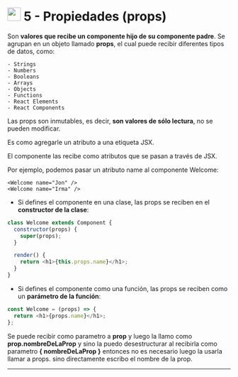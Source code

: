 
# <img width="30" height="30" src="https://img.icons8.com/office/30/react.png" alt="react"/> 5 - Propiedades (props)

Son **valores que recibe un componente hijo de su componente padre**. Se agrupan en un objeto llamado **props**, el cual puede recibir diferentes tipos de datos, como:

```
- Strings
- Numbers
- Booleans
- Arrays
- Objects
- Functions
- React Elements
- React Components
```

Las props son inmutables, es decir, **son valores de sólo lectura**, no se pueden modificar.

Es como agregarle un atributo a una etiqueta JSX.

El componente las recibe como atributos que se pasan a través de JSX.

Por ejemplo, podemos pasar un atributo name al componente Welcome:

```JSX
<Welcome name="Jon" />
<Welcome name="Irma" />
```

- Si defines el componente en una clase, las props se reciben en el **constructor de la clase**:

```JavaScript
class Welcome extends Component {
  constructor(props) {
    super(props);
  }

  render() {
    return <h1>{this.props.name}</h1>;
  }
}
```

- Si defines el componente como una función, las props se reciben como un **parámetro de la función**:

```JavaSCript
const Welcome = (props) => {
  return <h1>{props.name}</h1>;
};
```

Se puede recibir como parametro a **prop** y luego la llamo como **prop.nombreDeLaProp** y sino la puedo desestructurar al recibirla como parametro **{ nombreDeLaProp }** entonces no es necesario luego la usarla llamar a props. sino directamente escribo el nombre de la prop.

---
